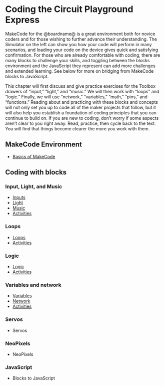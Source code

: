 # Coding the Circuit Playground Express

MakeCode for the @boardname@ is a great environment both for novice coders and for those wishing to further advance their understanding. The Simulator on the left can show you how your code will perform in many scenarios, and loading your code on the device gives quick and satisfying confirmation. For those who are already comfortable with coding, there are many blocks to challenge your skills, and toggling between the blocks environment and the JavaScript they represent can add more challenges and extended learning. See below for more on bridging from MakeCode blocks to JavaScript. 

This chapter will first discuss and give practice exercises for the Toolbox drawers of “input,” “light,” and “music.” We will then work with “loops” and “logic.” Finally, we will use “network,” “variables,” “math,” “pins,” and “functions.” Reading about and practicing with these blocks and concepts will not only set you up to code all of the maker projects that follow, but it will also help you establish a foundation of coding principles that you can continue to build on. If you are new to coding, don’t worry if some aspects aren’t clear to you right away. Read, practice, then cycle back to the text. You will find that things become clearer the more you work with them.

## MakeCode Environment

* [Basics of MakeCode](/courses/making/coding/basics)

## Coding with blocks

### Input, Light, and Music

* [Inputs](/courses/making/coding/inputs)
* [Light](/courses/making/coding/light)
* [Music](/courses/making/coding/music)
* [Activities](/courses/making/coding/activities-1)

### Loops

* [Loops](/courses/making/coding/loops)
* [Activities](/courses/making/coding/activities-2)

### Logic

* [Logic](/courses/making/coding/logic)
* [Activities](/courses/making/coding/activities-3)

### Variables and network

* [Variables](/courses/making/coding/variables)
* [Network](/courses/making/coding/network)
* [Activities](/courses/making/coding/activities-4)

### Servos

* Servos

### NeoPixels

* NeoPixels

### JavaScript

* Blocks to JavaScript